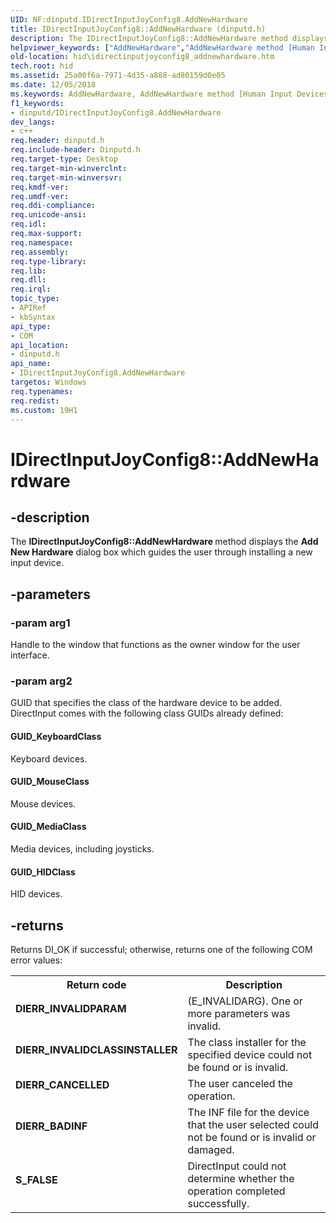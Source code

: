 ```yaml
---
UID: NF:dinputd.IDirectInputJoyConfig8.AddNewHardware
title: IDirectInputJoyConfig8::AddNewHardware (dinputd.h)
description: The IDirectInputJoyConfig8::AddNewHardware method displays the Add New Hardware dialog box which guides the user through installing a new input device.helpviewer_keywords: ["AddNewHardware","AddNewHardware method [Human Input Devices]","AddNewHardware method [Human Input Devices]","IDirectInputJoyConfig8 interface","IDirectInputJoyConfig8 interface [Human Input Devices]","AddNewHardware method","IDirectInputJoyConfig8.AddNewHardware","IDirectInputJoyConfig8::AddNewHardware","di_ref_88ea414c-9d33-4669-8f5b-b14c2d0089ef.xml","dinputd/IDirectInputJoyConfig8::AddNewHardware","hid.idirectinputjoyconfig8_addnewhardware"]
old-location: hid\idirectinputjoyconfig8_addnewhardware.htm
tech.root: hid
ms.assetid: 25a00f6a-7971-4d35-a888-ad80159d0e05
ms.date: 12/05/2018
ms.keywords: AddNewHardware, AddNewHardware method [Human Input Devices], AddNewHardware method [Human Input Devices],IDirectInputJoyConfig8 interface, IDirectInputJoyConfig8 interface [Human Input Devices],AddNewHardware method, IDirectInputJoyConfig8.AddNewHardware, IDirectInputJoyConfig8::AddNewHardware, di_ref_88ea414c-9d33-4669-8f5b-b14c2d0089ef.xml, dinputd/IDirectInputJoyConfig8::AddNewHardware, hid.idirectinputjoyconfig8_addnewhardware
f1_keywords:
- dinputd/IDirectInputJoyConfig8.AddNewHardware
dev_langs:
- c++
req.header: dinputd.h
req.include-header: Dinputd.h
req.target-type: Desktop
req.target-min-winverclnt: 
req.target-min-winversvr: 
req.kmdf-ver: 
req.umdf-ver: 
req.ddi-compliance: 
req.unicode-ansi: 
req.idl: 
req.max-support: 
req.namespace: 
req.assembly: 
req.type-library: 
req.lib: 
req.dll: 
req.irql: 
topic_type:
- APIRef
- kbSyntax
api_type:
- COM
api_location:
- dinputd.h
api_name:
- IDirectInputJoyConfig8.AddNewHardware
targetos: Windows
req.typenames: 
req.redist: 
ms.custom: 19H1
---
```


# IDirectInputJoyConfig8::AddNewHardware


## -description


The <b>IDirectInputJoyConfig8::AddNewHardware </b>method displays the <b>Add New Hardware</b> dialog box which guides the user through installing a new input device. 


## -parameters




### -param arg1

Handle to the window that functions as the owner window for the user interface. 


### -param arg2

GUID that specifies the class of the hardware device to be added. DirectInput comes with the following class GUIDs already defined: 





#### GUID_KeyboardClass

Keyboard devices. 



#### GUID_MouseClass

Mouse devices. 



#### GUID_MediaClass

Media devices, including joysticks. 



#### GUID_HIDClass

HID devices. 


## -returns



Returns DI_OK if successful; otherwise, returns one of the following COM error values:

<table>
<tr>
<th>Return code</th>
<th>Description</th>
</tr>
<tr>
<td width="40%">
<dl>
<dt><b>DIERR_INVALIDPARAM </b></dt>
</dl>
</td>
<td width="60%">
(E_INVALIDARG). One or more parameters was invalid. 

</td>
</tr>
<tr>
<td width="40%">
<dl>
<dt><b>DIERR_INVALIDCLASSINSTALLER </b></dt>
</dl>
</td>
<td width="60%">
The class installer for the specified device could not be found or is invalid. 

</td>
</tr>
<tr>
<td width="40%">
<dl>
<dt><b>DIERR_CANCELLED </b></dt>
</dl>
</td>
<td width="60%">
The user canceled the operation. 

</td>
</tr>
<tr>
<td width="40%">
<dl>
<dt><b>DIERR_BADINF </b></dt>
</dl>
</td>
<td width="60%">
The INF file for the device that the user selected could not be found or is invalid or damaged. 

</td>
</tr>
<tr>
<td width="40%">
<dl>
<dt><b>S_FALSE </b></dt>
</dl>
</td>
<td width="60%">
DirectInput could not determine whether the operation completed successfully. 

</td>
</tr>
</table>
 



